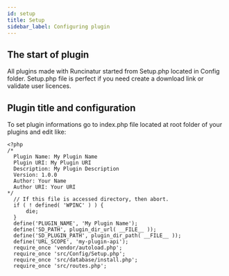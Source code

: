 ```yaml
---
id: setup
title: Setup
sidebar_label: Configuring plugin
---
```


## The start of plugin

All plugins made with Runcinatur started from Setup.php located in Config folder.
Setup.php file is perfect if you need create a download link or validate user licences.

## Plugin title and configuration

To set plugin informations go to index.php file located at root folder of your plugins and edit like:

```
<?php
/*
  Plugin Name: My Plugin Name
  Plugin URI: My Plugin URI
  Description: My Plugin Description
  Version: 1.0.0
  Author: Your Name
  Author URI: Your URI
*/
  // If this file is accessed directory, then abort.
  if ( ! defined( 'WPINC' ) ) {
      die;
  }
  define('PLUGIN_NAME', 'My Plugin Name');
  define('SD_PATH', plugin_dir_url( __FILE__ ));
  define('SD_PLUGIN_PATH', plugin_dir_path( __FILE__ ));
  define('URL_SCOPE', 'my-plugin-api');
  require_once 'vendor/autoload.php';
  require_once 'src/Config/Setup.php';
  require_once 'src/database/install.php';
  require_once 'src/routes.php';
```